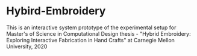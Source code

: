 # Hybird-Embroidery
This is an interactive system prototype of the experimental setup for Master's of Science in Computational Design thesis - "Hybrid Embroidery: Exploring Interactive Fabrication in Hand Crafts" at Carnegie Mellon University, 2020
